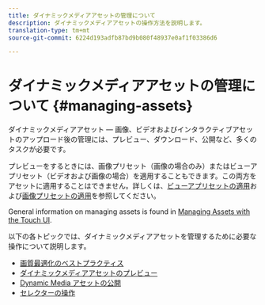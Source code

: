 ```yaml
---
title: ダイナミックメディアアセットの管理について
description: ダイナミックメディアアセットの操作方法を説明します。
translation-type: tm+mt
source-git-commit: 6224d193adfb87bd9b080f48937e0af1f03386d6

---
```



# ダイナミックメディアアセットの管理について {#managing-assets}

ダイナミックメディアアセット — 画像、ビデオおよびインタラクティブアセットのアップロード後の管理には、プレビュー、ダウンロード、公開など、多くのタスクが必要です。

プレビューをするときには、画像プリセット（画像の場合のみ）またはビューアプリセット（ビデオおよび画像の場合）を適用することもできます。この両方をアセットに適用することはできません。詳しくは、[ビューアプリセットの適用](viewer-presets.md)および[画像プリセットの適用](image-presets.md)を参照してください。

General information on managing assets is found in [Managing Assets with the Touch UI](/help/assets/manage-digital-assets.md).

以下の各トピックでは、ダイナミックメディアアセットを管理するために必要な操作について説明します。

* [画質最適化のベストプラクティス](best-practices-for-optimizing-the-quality-of-your-images.md)
* [ダイナミックメディアアセットのプレビュー](previewing-assets.md)
* [Dynamic Media アセットの公開](publishing-dynamicmedia-assets.md)
* [セレクターの操作](working-with-selectors.md)

